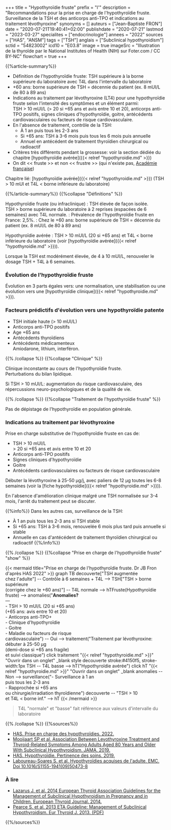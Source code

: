 +++
title = "Hypothyroïdie fruste"
prefix = "l'"
description = "Recommandations pour la prise en charge de l'hypothyroïdie fruste. Surveillance de la TSH et des anticorps anti-TPO et indications au traitement lévothyroxine"
synonyms = []
auteurs = ["Jean-Baptiste FRON"]
date = "2020-07-21T19:40:41+02:00"
publishdate = "2020-07-21"
lastmod = "2023-03-27"
specialites = ["endocrinologie"]
annees = "2022"
sources = ["HAS", "ANSM"]
tags = ["TSH"]
anglais = ["Subclinical hypothyroidism"]
sctid = "54823002"
icd10 = "E03.8"
image = true
imageSrc = "Illustration de la thyroïde par le National Institutes of Health (NIH) sur Foter.com / CC BY-NC"
flowchart = true
+++

{{%article-summary%}}

- Définition de l'hypothyroïdie fruste: TSH supérieure à la borne supérieure du laboratoire avec T4L dans l'intervalle du laboratoire
- +60 ans: borne supérieure de TSH = décennie du patient (ex. 8 mUI/L de 80 à 89 ans)
- Indications au traitement par lévothyroxine (LT4) pour une hypothyroïdie fruste selon l'intensité des symptômes et un élément parmi:  
  TSH > 10 mUI/L (> 20 si +65 ans et avis entre 10 et 20), anticorps anti-TPO positifs, signes cliniques d'hypothyroïdie, goitre, antécédents cardiovasculaires ou facteurs de risque cardiovasculaire.
- En l'absence de traitement, contrôle de la TSH:
  - À 1 an puis tous les 2-3 ans
  - Si +65 ans: TSH à 3-6 mois puis tous les 6 mois puis annuelle
  - Annuel en antécédent de traitement thyroïdien chirurgical ou radioactif
- Critères très différents pendant la grossesse: voir la section dédiée du chapitre [hypothyroïdie avérée]({{< relref "hypothyroidie.md" >}})
- On dit << fruste >> et non << frustre >> (qui n'existe pas, [Académie française](https://www.dictionnaire-academie.fr/article/A9F1803))

Chapitre lié: [hypothyroïdie avérée]({{< relref "hypothyroidie.md" >}}) (TSH > 10 mUI et T4L < borne inférieure du laboratoire)

{{%/article-summary%}}
{{%collapse "Définitions" %}}

Hypothyroïdie fruste (ou infraclinique)
: TSH élevée de façon isolée.  
TSH > borne supérieure du laboratoire à 2 reprises (espacées de 6 semaines) avec T4L normale.
: Prévalence de l'hypothyroïdie fruste en France: 2,5%.
: Chez le +60 ans: borne supérieure de TSH = décennie du patient (ex. 8 mUI/L de 80 à 89 ans)

Hypothyroïdie avérée
: TSH > 10 mUI/L (20 si +65 ans) et T4L < borne inférieure du laboratoire (voir [hypothyroïdie avérée]({{< relref "hypothyroidie.md" >}})).

Lorsque la TSH est modérément élevée, de 4 à 10 mUI/L, renouveler le dosage TSH + T4L à 6 semaines.

### Évolution de l'hypothyroïdie fruste

Évolution en 3 parts égales vers: une normalisation, une stabilisation ou une évolution vers une [hypothyroïdie clinique]({{< relref "hypothyroidie.md" >}}).

### Facteurs prédictifs d'évolution vers une hypothyroïdie patente

- TSH initiale haute (> 10 mUI/L)
- Anticorps anti-TPO positifs
- Age +65 ans
- Antécédents thyroïdiens
- Antécédents médicamenteux  
  Amiodarone, lithium, interféron.

{{% /collapse %}}
{{%collapse "Clinique" %}}

Clinique inconstante au cours de l'hypothyroïdie fruste.  
Perturbations du bilan lipidique.

Si TSH > 10 mUI/L: augmentation du risque cardiovasculaire, des répercussions neuro-psychologiques et de la qualité de vie.

{{% /collapse %}}
{{%collapse "Traitement de l'hypothyroïdie fruste" %}}

Pas de dépistage de l'hypothyroïdie en population générale.

### Indications au traitement par lévothyroxine

Prise en charge substitutive de l'hypothyroïdie fruste en cas de:

- TSH > 10 mUI/L  
  \> 20 si +65 ans et avis entre 10 et 20
- Anticorps anti-TPO positifs
- Signes cliniques d'hypothyroïdie
- Goitre
- Antécédents cardiovasculaires ou facteurs de risque cardiovasculaire

Débuter la lévothyroxine à 25-50 µg/j, avec paliers de 12 µg toutes les 6-8 semaines (voir la [fiche hypothyroïdie]({{< relref "hypothyroidie.md" >}})).

En l'absence d'amélioration clinique malgré une TSH normalisée sur 3-4 mois, l'arrêt du traitement peut se discuter.

{{%info%}}
Dans les autres cas, surveillance de la TSH:

- À 1 an puis tous les 2-3 ans si TSH stable
- Si +65 ans: TSH à 3-6 mois, renouvelée 6 mois plus tard puis annuelle si stable
- Annuelle en cas d'antécédent de traitement thyroïdien chirurgical ou radioactif
{{%/info%}}

{{% /collapse %}}
{{%collapse "Prise en charge de l'hypothyroïdie fruste" "show" %}}

{{< mermaid title="Prise en charge de l'hypothyroïdie fruste. Dr JB Fron d'après HAS 2022" >}}
graph TB
  decouverte["TSH augmentée<br>chez l'adulte"] -- Contrôle à 6 semaines + T4L --> TSH["TSH &gt; borne supérieure<br>(corrigée chez le +60 ans)"] -- T4L normale --> hTFruste(Hypothyroïdie fruste) --> anomalies("<b>Anomalies?</b><br>—<br>- TSH &gt; 10 mUI/L (20 si +65 ans)<br>(+65 ans: avis entre 10 et 20)<br>- Anticorps anti-TPO+<br>- Clinique d'hypothyroïdie<br>- Goitre<br>- Maladie ou facteurs de risque<br>cardiovasculaire") -- Oui --> traitement("Traitement par lévothyroxine:<br>débuter à 25-50 µg<br>(demi-dose si +65 ans fragile)<br>et suivi classique")
  click traitement "{{< relref "hypothyroidie.md" >}}" "Ouvrir dans un onglet" _blank
  style decouverte stroke:#4150f5, stroke-width:1px
  TSH -- T4L basse --> hT("Hypothyroïdie avérée")
    click hT "{{< relref "hypothyroidie.md" >}}" "Ouvrir dans un onglet" _blank
    anomalies -- Non --> surveillance("- Surveillance à 1 an<br>puis tous les 2-3 ans<br>- Rapprochée si +65 ans<br>ou chirurgie/irradiation thyroïdienne")
  decouverte -- "TSH &gt; 10<br>et T4L &lt; borne inf." --> hT
{{< /mermaid >}}

> T4L "normale" et "basse" fait référence aux valeurs d'intervalle du laboratoire

{{% /collapse %}}
{{%sources%}}

- [HAS. Prise en charge des hypothyroïdies. 2022.](https://www.has-sante.fr/jcms/p_3216305/fr/prise-en-charge-des-dysthyroidies-chez-l-adulte)
- [Mooijaart SP et al. Association Between Levothyroxine Treatment and Thyroid-Related Symptoms Among Adults Aged 80 Years and Older With Subclinical Hypothyroidism. JAMA. 2019.](https://doi.org/10.1001/jama.2019.17274)
- [HAS. Hypothyroïdie. Pertinence des soins. 2019.](https://www.has-sante.fr/portail/jcms/c_2910740/fr/pertinence-des-soins-hypothyroidie)
- [Laboureau-Soares S. et al. Hypothyroïdies acquises de l'adulte. EMC. Doi 10.1016/S1155-1941(09)50473-8](https://www.em-select.com/article/224074)

### À lire

- [Lazarus J. et al. 2014 European Thyroid Association Guidelines for the Management of Subclinical Hypothyroidism in Pregnancy and in Children. European Thyroid Journal. 2014.](https://etj.bioscientifica.com/view/journals/etj/3/2/ETJ362597.xml)
- [Pearce S. et al. 2013 ETA Guideline: Management of Subclinical Hypothyroidism. Eur Thyroid J. 2013. (PDF)](https://www.eurothyroid.com/files/download/ETA-Guideline-Management-of-Subclinical-Hypothyroidism.pdf)

{{%/sources%}}
